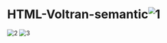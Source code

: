 # HTML-Voltran-semantic![1](https://user-images.githubusercontent.com/102432345/170124188-20f2cc5c-0396-432c-840e-aaa766c9f85e.png)
![2](https://user-images.githubusercontent.com/102432345/170124278-b74eee93-0de7-4472-b5d8-7ebb899cd547.png)
![3](https://user-images.githubusercontent.com/102432345/170124312-62757b97-12ff-4426-bdc5-a8e731a65084.png)
